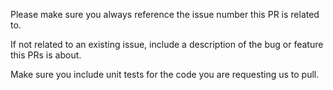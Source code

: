 Please make sure you always reference the issue number this PR is related to.

If not related to an existing issue, include a description of the bug or feature this PRs is about.

Make sure you include unit tests for the code you are requesting us to pull.
